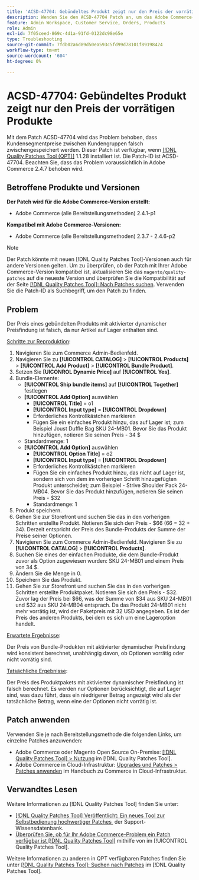 ```yaml
---
title: 'ACSD-47704: Gebündeltes Produkt zeigt nur den Preis der vorrätigen Produkte'
description: Wenden Sie den ACSD-47704 Patch an, um das Adobe Commerce-Problem zu beheben, bei dem ein gebündeltes Produkt nur den Preis der vorrätigen Produkte anzeigt.
feature: Admin Workspace, Customer Service, Orders, Products
role: Admin
exl-id: 7f05ceed-869c-4d1a-91fd-0122dc98e65e
type: Troubleshooting
source-git-commit: 7fdb02a6d89d50ea593c5fd99d78101f89198424
workflow-type: tm+mt
source-wordcount: '604'
ht-degree: 0%

---
```


# ACSD-47704: Gebündeltes Produkt zeigt nur den Preis der vorrätigen Produkte

Mit dem Patch ACSD-47704 wird das Problem behoben, dass Kundensegmentpreise zwischen Kundengruppen falsch zwischengespeichert werden. Dieser Patch ist verfügbar, wenn [[!DNL Quality Patches Tool (QPT)]](https://experienceleague.adobe.com/de/docs/commerce-operations/tools/quality-patches-tool/quality-patches-tool-to-self-serve-quality-patches) 1.1.28 installiert ist. Die Patch-ID ist ACSD-47704. Beachten Sie, dass das Problem voraussichtlich in Adobe Commerce 2.4.7 behoben wird.

## Betroffene Produkte und Versionen

**Der Patch wird für die Adobe Commerce-Version erstellt:**

* Adobe Commerce (alle Bereitstellungsmethoden) 2.4.1-p1

**Kompatibel mit Adobe Commerce-Versionen:**

* Adobe Commerce (alle Bereitstellungsmethoden) 2.3.7 - 2.4.6-p2

>[!NOTE]
>
>Der Patch könnte mit neuen [!DNL Quality Patches Tool]-Versionen auch für andere Versionen gelten. Um zu überprüfen, ob der Patch mit Ihrer Adobe Commerce-Version kompatibel ist, aktualisieren Sie das `magento/quality-patches` auf die neueste Version und überprüfen Sie die Kompatibilität auf der Seite [[!DNL Quality Patches Tool]: Nach Patches suchen](https://experienceleague.adobe.com/tools/commerce-quality-patches/index.html?lang=de). Verwenden Sie die Patch-ID als Suchbegriff, um den Patch zu finden.

## Problem

Der Preis eines gebündelten Produkts mit aktivierter dynamischer Preisfindung ist falsch, da nur Artikel auf Lager enthalten sind.

<u>Schritte zur Reproduktion</u>:

1. Navigieren Sie zum Commerce Admin-Bedienfeld.
1. Navigieren Sie zu **[!UICONTROL CATALOG]** > **[!UICONTROL Products]** > **[!UICONTROL Add Product]** > **[!UICONTROL Bundle Product]**.
1. Setzen Sie **[UICONROL Dynamic Price]** auf **[!UICONTROL Yes]**.
1. Bundle-Elemente:
   * **[!UICONTROL Ship bundle items]** auf **[!UICONTROL Together]** festlegen
   * **[!UICONTROL Add Option]** auswählen
      * **[!UICONTROL Title]** = o1
      * **[!UICONTROL Input type]** = **[!UICONTROL Dropdown]**
      * Erforderliches Kontrollkästchen markieren
      * Fügen Sie ein einfaches Produkt hinzu, das auf Lager ist; zum Beispiel Joust Duffle Bag SKU 24-MB01. Bevor Sie das Produkt hinzufügen, notieren Sie seinen Preis - 34 $
   * Standardmenge: 1
   * **[!UICONTROL Add Option]** auswählen
      * **[!UICONTROL Option Title]** = o2
      * **[!UICONTROL Input type]** = **[!UICONTROL Dropdown]**
      * Erforderliches Kontrollkästchen markieren
      * Fügen Sie ein einfaches Produkt hinzu, das nicht auf Lager ist, sondern sich von dem im vorherigen Schritt hinzugefügten Produkt unterscheidet; zum Beispiel - Strive Shoulder Pack 24-MB04. Bevor Sie das Produkt hinzufügen, notieren Sie seinen Preis - $32
      * Standardmenge: 1
1. Produkt speichern.
1. Gehen Sie zur Storefront und suchen Sie das in den vorherigen Schritten erstellte Produkt. Notieren Sie sich den Preis - $66
(66 = 32 + 34).
Derzeit entspricht der Preis des Bundle-Produkts der Summe der Preise seiner Optionen.
1. Navigieren Sie zum Commerce Admin-Bedienfeld. Navigieren Sie zu **[!UICONTROL CATALOG]** > **[!UICONTROL Products]**.
1. Suchen Sie eines der einfachen Produkte, die dem Bundle-Produkt zuvor als Option zugewiesen wurden:
SKU 24-MB01 und einem Preis von 34 $.
1. Ändern Sie die Menge in 0.
1. Speichern Sie das Produkt.
1. Gehen Sie zur Storefront und suchen Sie das in den vorherigen Schritten erstellte Produktpaket. Notieren Sie sich den Preis - $32. Zuvor lag der Preis bei $66, was der Summe von $34 aus SKU 24-MB01 und $32 aus SKU 24-MB04 entsprach. Da das Produkt 24-MB01 nicht mehr vorrätig ist, wird der Paketpreis mit 32 USD angegeben. Es ist der Preis des anderen Produkts, bei dem es sich um eine Lageroption handelt.

<u>Erwartete Ergebnisse</u>:

Der Preis von Bundle-Produkten mit aktivierter dynamischer Preisfindung wird konsistent berechnet, unabhängig davon, ob Optionen vorrätig oder nicht vorrätig sind.

<u>Tatsächliche Ergebnisse</u>:

Der Preis des Produktpakets mit aktivierter dynamischer Preisfindung ist falsch berechnet. Es werden nur Optionen berücksichtigt, die auf Lager sind, was dazu führt, dass ein niedrigerer Betrag angezeigt wird als der tatsächliche Betrag, wenn eine der Optionen nicht vorrätig ist.

## Patch anwenden

Verwenden Sie je nach Bereitstellungsmethode die folgenden Links, um einzelne Patches anzuwenden:

* Adobe Commerce oder Magento Open Source On-Premise: [[!DNL Quality Patches Tool] > Nutzung](/help/tools/quality-patches-tool/usage.md) im [!DNL Quality Patches Tool].
* Adobe Commerce in Cloud-Infrastruktur: [Upgrades und Patches > Patches anwenden](https://experienceleague.adobe.com/docs/commerce-cloud-service/user-guide/develop/upgrade/apply-patches.html?lang=de) im Handbuch zu Commerce in Cloud-Infrastruktur.

## Verwandtes Lesen

Weitere Informationen zu [!DNL Quality Patches Tool] finden Sie unter:

* [[!DNL Quality Patches Tool] Veröffentlicht: Ein neues Tool zur Selbstbedienung hochwertiger Patches &#x200B;](https://experienceleague.adobe.com/de/docs/commerce-operations/tools/quality-patches-tool/quality-patches-tool-to-self-serve-quality-patches) der Support-Wissensdatenbank.
* [Überprüfen Sie, ob für Ihr Adobe Commerce-Problem ein Patch verfügbar ist [!DNL Quality Patches Tool]](/help/tools/quality-patches-tool/patches-available-in-qpt/check-patch-for-magento-issue-with-magento-quality-patches.md) mithilfe von im [!UICONTROL Quality Patches Tool].


Weitere Informationen zu anderen in QPT verfügbaren Patches finden Sie unter [[!DNL Quality Patches Tool]: Suchen nach Patches](https://experienceleague.adobe.com/tools/commerce-quality-patches/index.html?lang=de) im [!DNL Quality Patches Tool].
